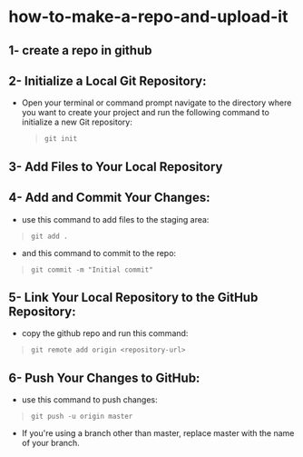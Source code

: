 # how-to-make-a-repo-and-upload-it

## 1- create a repo in github

## 2- Initialize a Local Git Repository:

- Open your terminal or command prompt navigate to the directory where you want to create your project and run the following command to initialize a new Git repository:
  > `git init`

## 3- Add Files to Your Local Repository

## 4- Add and Commit Your Changes:

- use this command to add files to the staging area:
> `git add .`
- and this command to commit to the repo:
> `git commit -m "Initial commit"`

## 5- Link Your Local Repository to the GitHub Repository:

- copy the github repo and run this command:
> `git remote add origin <repository-url>`

## 6- Push Your Changes to GitHub:

- use this command to push changes:
> `git push -u origin master`

- If you're using a branch other than master, replace master with the name of your branch.
